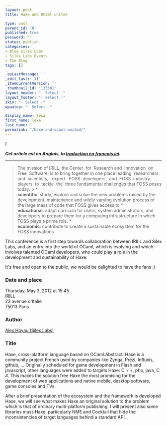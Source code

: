 ```yaml
---
layout: post
title: Haxe and OCaml united

type: post
parent_id: '0'
published: true
password: ''
status: publish
categories:
- Blog Silex Labs
- Silex Labs Events
- The Blog
tags: []

_epLastMessage: ''
_edit_last: '11'
_itemCurrentVersion: ''
_thumbnail_id: '133301'
layout_header: "- Select -"
layout_footer: "- Select -"
skin: "- Select -"
wpautop: "- Select -"

display_name: lexa
first_name: lexa
last_name: ''
permalink: "/haxe-and-ocaml-united/"
---
```


[  


_**Cet article est en Anglais, la [traduction en français ici](https://www.silexlabs.org/?p=132579).**_

* * *









> The mission of IRILL, the Center  for  Research and  Innovation  on  Free  Software, is to bring together in one place leading  researchers  and  scientists,   expert   FOSS  developers,  and  FOSS  industry  players  to  tackle  the  three fundamental challenges that FOSS poses
today: > 
> *  
**scientific**: study, explore and solve the new problems raised by the development, maintenance and wildly varying evolution process of the large mass of code that FOSS gives access to
> *  
**educational**: adapt curricula for users, system administrators, and developers to prepare them for a computing infrastructure in which FOSS plays a prime role.
> *  
**ecomomic**: contribute to create a sustainable ecosystem for the FOSS innovations

This conference is a first step towards collaboration between IRILL and Silex Labs, and an entry into the world of OCaml, which is evolving and which involves talented OCaml developers, who could play a role in the development and sustainability of Haxe.

It's free and open to the public, we would be delighted to have the fans ;)

### Date and place

Thursday, May 3, 2012 at 15:45  
IRILL  
23 avenue d'Italie  
75013 Paris

### Author

[Alex Hoyau (Silex Labs)](http://www.intermedia-paris.fr/?/a.hoyau "Alex Hoyau")

### Title

Haxe, cross-platform language based on
OCaml.Abstract: Haxe is a community project French used by companies like Zynga, Prezi, Influxis, github, ... Originally scheduled for game development in Flash and javascript, other languages were added to targets
Haxe: C + +, php, java, C #. This makes the solution free Haxe the most promising for the development of web applications and native mobile, desktop software, game consoles and TVs.

After a brief presentation of the ecosystem and the framework is developed Haxe, we will see what makes Haxe an original solution to the problem which is that of ordinary multi-platform publishing. I will present also some libraries must-Haxe, particularly NME and Cocktail that hide the inconsistencies of target languages behind a standard API.